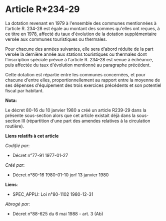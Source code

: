 # Article R*234-29

La dotation revenant en 1979 à l'ensemble des communes mentionnées à l'article R. 234-28 est égale au montant des sommes
qu'elles ont reçues, à ce titre en 1978, affecté du taux d'évolution de la dotation supplémentaire versée aux communes
touristiques ou thermales.

Pour chacune des années suivantes, elle sera d'abord réduite de la part versée la dernière année aux stations touristiques ou
thermales dont l'inscription spéciale prévue à l'article R. 234-28 est venue à échéance, puis affectée du taux d'évolution
mentionné au paragraphe précédent.

Cette dotation est répartie entre les communes concernées, et pour chacune d'entre elles, proportionnellement au rapport
entre la moyenne de ses dépenses d'équipement des trois exercices précédents et son potentiel fiscal par habitant.

**Nota:**

Le décret 80-16 du 10 janvier 1980 a créé un article R239-29 dans la présente sous-section alors que cet article existait
déjà dans la sous-section III (répartition d'une part des amendes relatives à la circulation routière).

**Liens relatifs à cet article**

_Codifié par_:

  - Décret n°77-91 1977-01-27

_Créé par_:

  - Décret n°80-16 1980-01-10 jorf 13 janvier 1980

**Liens**:

  - SPEC_APPLI: Loi n°80-1102 1980-12-31

_Abrogé par_:

  - Décret n°88-625 du 6 mai 1988 - art. 3 (Ab)
